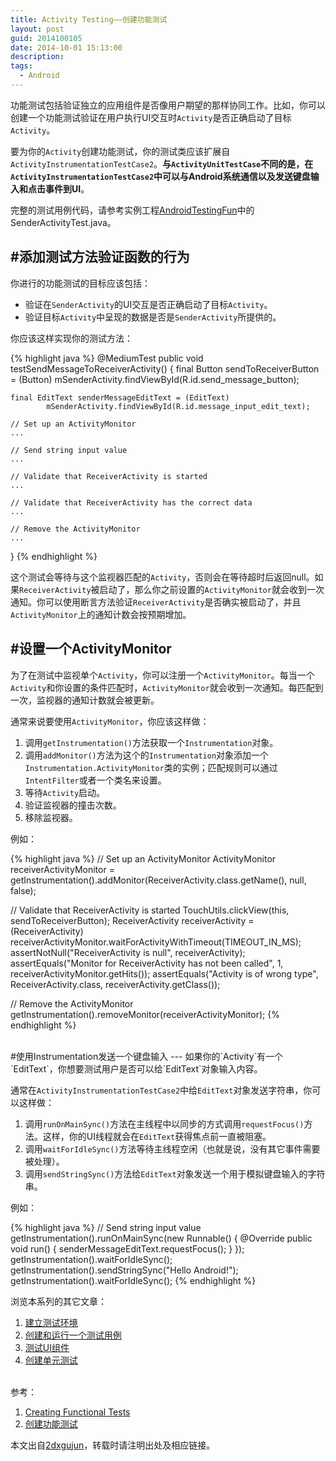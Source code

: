 ```yaml
---
title: Activity Testing——创建功能测试
layout: post
guid: 2014100105
date: 2014-10-01 15:13:00
description: 
tags:
  - Android
---
```



功能测试包括验证独立的应用组件是否像用户期望的那样协同工作。比如，你可以创建一个功能测试验证在用户执行UI交互时`Activity`是否正确启动了目标`Activity`。

要为你的`Activity`创建功能测试，你的测试类应该扩展自`ActivityInstrumentationTestCase2`。**与`ActivityUnitTestCase`不同的是，在`ActivityInstrumentationTestCase2`中可以与Android系统通信以及发送键盘输入和点击事件到UI**。

完整的测试用例代码，请参考实例工程[AndroidTestingFun](/media/files/2014/10/01/AndroidTestingFun.zip)中的SenderActivityTest.java。

#添加测试方法验证函数的行为
---
你进行的功能测试的目标应该包括：

- 验证在`SenderActivity`的UI交互是否正确启动了目标`Activity`。
- 验证目标`Activity`中呈现的数据是否是`SenderActivity`所提供的。

你应该这样实现你的测试方法：

{% highlight java %}
@MediumTest
public void testSendMessageToReceiverActivity() {
    final Button sendToReceiverButton = (Button) 
            mSenderActivity.findViewById(R.id.send_message_button);

    final EditText senderMessageEditText = (EditText) 
            mSenderActivity.findViewById(R.id.message_input_edit_text);

    // Set up an ActivityMonitor
    ...

    // Send string input value
    ...

    // Validate that ReceiverActivity is started
    ...

    // Validate that ReceiverActivity has the correct data
    ...

    // Remove the ActivityMonitor
    ...
}
{% endhighlight %}

这个测试会等待与这个监视器匹配的`Activity`，否则会在等待超时后返回null。如果`ReceiverActivity`被启动了，那么你之前设置的`ActivityMonitor`就会收到一次通知。你可以使用断言方法验证`ReceiverActivity`是否确实被启动了，并且`ActivityMonitor`上的通知计数会按预期增加。


#设置一个ActivityMonitor
---
为了在测试中监视单个`Activity`，你可以注册一个`ActivityMonitor`。每当一个`Activity`和你设置的条件匹配时，`ActivityMonitor`就会收到一次通知。每匹配到一次，监视器的通知计数就会被更新。


通常来说要使用`ActivityMonitor`，你应该这样做：

1. 调用`getInstrumentation()`方法获取一个`Instrumentation`对象。
2. 调用`addMonitor()`方法为这个的`Instrumentation`对象添加一个`Instrumentation.ActivityMonitor`类的实例；匹配规则可以通过`IntentFilter`或者一个类名来设置。
3. 等待`Activity`启动。
4. 验证监视器的撞击次数。
5. 移除监视器。

例如：

{% highlight java %}
// Set up an ActivityMonitor
ActivityMonitor receiverActivityMonitor =
        getInstrumentation().addMonitor(ReceiverActivity.class.getName(),
        null, false);

// Validate that ReceiverActivity is started
TouchUtils.clickView(this, sendToReceiverButton);
ReceiverActivity receiverActivity = (ReceiverActivity) 
        receiverActivityMonitor.waitForActivityWithTimeout(TIMEOUT_IN_MS);
assertNotNull("ReceiverActivity is null", receiverActivity);
assertEquals("Monitor for ReceiverActivity has not been called",
        1, receiverActivityMonitor.getHits());
assertEquals("Activity is of wrong type",
        ReceiverActivity.class, receiverActivity.getClass());

// Remove the ActivityMonitor
getInstrumentation().removeMonitor(receiverActivityMonitor);
{% endhighlight %}

<br/>
#使用Instrumentation发送一个键盘输入
---
如果你的`Activity`有一个`EditText`，你想要测试用户是否可以给`EditText`对象输入内容。

通常在`ActivityInstrumentationTestCase2`中给`EditText`对象发送字符串，你可以这样做：

1. 调用`runOnMainSync()`方法在主线程中以同步的方式调用`requestFocus()`方法。这样，你的UI线程就会在`EditText`获得焦点前一直被阻塞。
2. 调用`waitForIdleSync()`方法等待主线程空闲（也就是说，没有其它事件需要被处理）。
3. 调用`sendStringSync()`方法给`EditText`对象发送一个用于模拟键盘输入的字符串。

例如：

{% highlight java %}
// Send string input value
getInstrumentation().runOnMainSync(new Runnable() {
    @Override
    public void run() {
        senderMessageEditText.requestFocus();
    }
});
getInstrumentation().waitForIdleSync();
getInstrumentation().sendStringSync("Hello Android!");
getInstrumentation().waitForIdleSync();
{% endhighlight %}



浏览本系列的其它文章：

1. [建立测试环境](http://2dxgujun.github.io/10-01-2014/Activity-Testing-Setting-Up-Your-Test-Environment.html)
2. [创建和运行一个测试用例](http://2dxgujun.github.io/10-01-2014/Activity-Testing-Creating-and-Running-a-Test-Case.html)
3. [测试UI组件](http://2dxgujun.github.io/10-01-2014/Activity-Testing-Testing-UI-Components.html)
4. [创建单元测试](http://2dxgujun.github.io/10-01-2014/Activity-Testing-Creating-Unit-Tests.html)

<br/>
参考：

1. [Creating Functional Tests](https://developer.android.com/training/activity-testing/activity-functional-testing.html)
2. [创建功能测试](http://hukai.me/android-training-course-in-chinese/testing/activity-testing/activity-function-testing.html)

本文出自[2dxgujun](http://github.com/2dxgujun)，转载时请注明出处及相应链接。